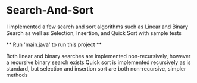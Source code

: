 # Search-And-Sort
I implemented a few search and sort algorithms such as Linear and Binary Search as well as Selection, Insertion, and Quick Sort with sample tests

**  Run 'main.java' to run this project **

Both linear and binary searches are implemented non-recursively, however a recursive binary search exists
Quick sort is implemented recursively as is standard, but selection and insertion sort are both non-recursive, simpler methods
